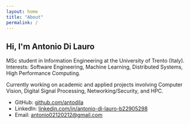 ```yaml
---
layout: home
title: "About"
permalink: /
---
```


## Hi, I'm Antonio Di Lauro

MSc student in Information Engineering at the University of Trento (Italy).  
Interests: Software Engineering, Machine Learning, Distributed Systems, High Performance Computing.

Currently working on academic and applied projects involving Computer Vision, Digital Signal Processing, Networking/Security, and HPC.

- GitHub: [github.com/antodila](https://github.com/antodila)
- LinkedIn: [linkedin.com/in/antonio-di-lauro-b22905298](https://www.linkedin.com/in/antonio-di-lauro-b22905298)
- Email: [antonio02120212@gmail.com](mailto:antonio02120212@gmail.com)
